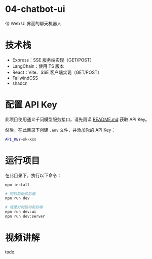 # 04-chatbot-ui

带 Web UI 界面的聊天机器人

# 技术栈

- Express：SSE 服务端实现（GET/POST）
- LangChain：使用 TS 版本
- React：Vite、SSE 客户端实现（GET/POST）
- TailwindCSS
- shadcn

# 配置 API Key

此项目使用通义千问模型服务接口，请先阅读 [README.md](../README.md#模型服务和-api-key-说明) 获取 API Key。

然后，在此目录下创建 `.env` 文件，并添加你的 API Key：

```bash
API_KEY=sk-xxx
```

# 运行项目

在此目录下，执行以下命令：

```bash
npm install

# 同时启动前后端
npm run dev

# 或是分别启动前后端
npm run dev:ui
npm run dev:server
```

# 视频讲解

todo
